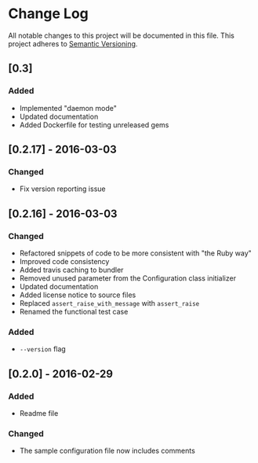 # Change Log
All notable changes to this project will be documented in this file.
This project adheres to [Semantic Versioning](http://semver.org/).

## [0.3]
### Added
- Implemented "daemon mode"
- Updated documentation
- Added Dockerfile for testing unreleased gems

## [0.2.17] - 2016-03-03
### Changed
- Fix version reporting issue

## [0.2.16] - 2016-03-03
### Changed
- Refactored snippets of code to be more consistent with "the Ruby way"
- Improved code consistency
- Added travis caching to bundler
- Removed unused parameter from the Configuration class initializer
- Updated documentation
- Added license notice to source files
- Replaced `assert_raise_with_message` with `assert_raise`
- Renamed the functional test case

### Added
- `--version` flag

## [0.2.0] - 2016-02-29
### Added
- Readme file

### Changed
- The sample configuration file now includes comments
